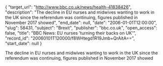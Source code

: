 {
  "target_url": "http://www.bbc.co.uk/news/health-41838426", 
  "description": "The decline in EU nurses and midwives wanting to work in the UK since the referendum was continuing, figures published in November 2017 showed", 
  "end_date": null, 
  "date": "2006-01-01T12:00:00", 
  "slug": 58431, 
  "subject": "Brexit", 
  "publisher": "bbc.co.uk", 
  "open_access": false, 
  "title": "BBC News: EU nurses 'turning their backs on UK'", 
  "record_id": "20060101T120000/f8WHtegd1R19Jmb+QrAitA==", 
  "start_date": null
}

The decline in EU nurses and midwives wanting to work in the UK since the referendum was continuing, figures published in November 2017 showed
